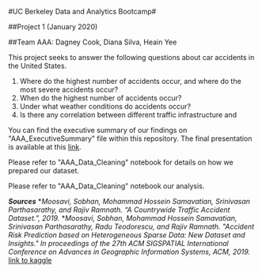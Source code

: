 #UC Berkeley Data and Analytics Bootcamp#

##Project 1 (January 2020)

##Team AAA: Dagney Cook, Diana Silva, Heain Yee

This project seeks to answer the following questions about car accidents in the United States.

1. Where do the highest number of accidents occur, and where do the most severe accidents occur?
2. When do the highest number of accidents occur?
3. Under what weather conditions do accidents occur?
4. Is there any correlation between different traffic infrastructure and 

You can find the executive summary of our findings on "AAA_ExecutiveSummary" file within this repository. The final presentation is available at this [link](https://docs.google.com/presentation/d/1Qo-e_8BA8SlvF52k39OP4iQ8TkSZ4GOLJ6O3hjBERls/edit?usp=sharing).

Please refer to "AAA_Data_Cleaning" notebook for details on how we prepared our dataset.

Please refer to "AAA_Data_Cleaning" notebook our analysis.

__*Sources*__
**Moosavi, Sobhan, Mohammad Hossein Samavatian, Srinivasan Parthasarathy, and Rajiv Ramnath. “A Countrywide Traffic Accident Dataset.”, 2019.*
**Moosavi, Sobhan, Mohammad Hossein Samavatian, Srinivasan Parthasarathy, Radu Teodorescu, and Rajiv Ramnath. "Accident Risk Prediction based on Heterogeneous Sparse Data: New Dataset and Insights." In proceedings of the 27th ACM SIGSPATIAL International Conference on Advances in Geographic Information Systems, ACM, 2019.*
[link to kaggle](https://www.kaggle.com/sobhanmoosavi/us-accidents)
